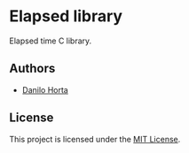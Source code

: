 # Elapsed library

Elapsed time C library.

## Authors

* [Danilo Horta](https://github.com/horta)

## License

This project is licensed under the [MIT License](https://raw.githubusercontent.com/horta/elapsed/master/LICENSE.md).

